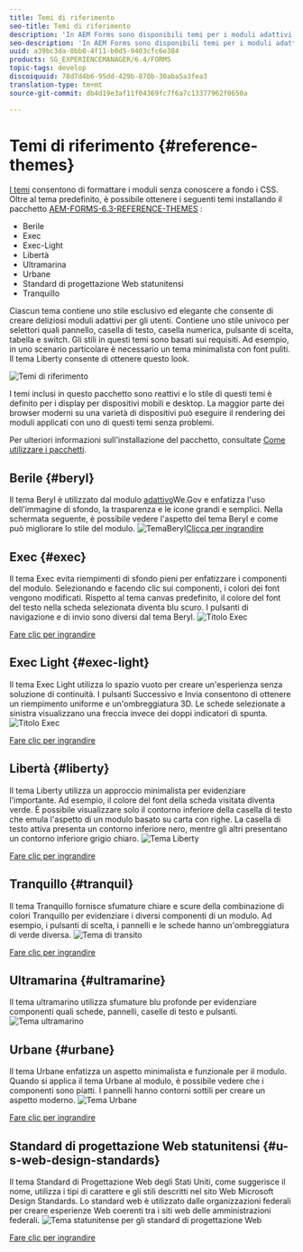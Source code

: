 ```yaml
---
title: Temi di riferimento
seo-title: Temi di riferimento
description: 'In AEM Forms sono disponibili temi per i moduli adattivi che è possibile ottenere dalla condivisione di pacchetti e che è possibile utilizzare per formattare un modulo. '
seo-description: 'In AEM Forms sono disponibili temi per i moduli adattivi che è possibile ottenere dalla condivisione di pacchetti e che è possibile utilizzare per formattare un modulo. '
uuid: a39bc3da-0bb8-4f11-b0d5-9403cfc6e384
products: SG_EXPERIENCEMANAGER/6.4/FORMS
topic-tags: develop
discoiquuid: 78d7d4b6-95dd-429b-870b-30aba5a3fea3
translation-type: tm+mt
source-git-commit: db4d19e3af11f04369fc7f6a7c13377962f0650a

---
```



# Temi di riferimento {#reference-themes}

[I temi](/help/forms/using/themes.md) consentono di formattare i moduli senza conoscere a fondo i CSS. Oltre al tema predefinito, è possibile ottenere i seguenti temi installando il pacchetto [AEM-FORMS-6.3-REFERENCE-THEMES](https://www.adobeaemcloud.com/content/marketplace/marketplaceProxy.html?packagePath=/content/companies/public/adobe/packages/cq630/fd/AEM-FORMS-6.3-REFERENCE-THEMES) :

* Berile
* Exec
* Exec-Light
* Libertà
* Ultramarina
* Urbane
* Standard di progettazione Web statunitensi
* Tranquillo

Ciascun tema contiene uno stile esclusivo ed elegante che consente di creare deliziosi moduli adattivi per gli utenti. Contiene uno stile univoco per selettori quali pannello, casella di testo, casella numerica, pulsante di scelta, tabella e switch. Gli stili in questi temi sono basati sui requisiti. Ad esempio, in uno scenario particolare è necessario un tema minimalista con font puliti. Il tema Liberty consente di ottenere questo look.

![Temi di riferimento](assets/ref-themes.png)

I temi inclusi in questo pacchetto sono reattivi e lo stile di questi temi è definito per i display per dispositivi mobili e desktop. La maggior parte dei browser moderni su una varietà di dispositivi può eseguire il rendering dei moduli applicati con uno di questi temi senza problemi.

Per ulteriori informazioni sull&#39;installazione del pacchetto, consultate [Come utilizzare i pacchetti](/help/sites-administering/package-manager.md).

## Berile {#beryl}

Il tema Beryl è utilizzato dal modulo [adattivo](/help/forms/using/gov-reference-site-walkthrough.md)We.Gov e enfatizza l&#39;uso dell&#39;immagine di sfondo, la trasparenza e le icone grandi e semplici. Nella schermata seguente, è possibile vedere l&#39;aspetto del tema Beryl e come può migliorare lo stile del modulo.
![Tema](assets/beryl.png)Beryl[Clicca per ingrandire](assets/beryl-1.png)

## Exec {#exec}

Il tema Exec evita riempimenti di sfondo pieni per enfatizzare i componenti del modulo. Selezionando e facendo clic sui componenti, i colori dei font vengono modificati. Rispetto al tema canvas predefinito, il colore del font del testo nella scheda selezionata diventa blu scuro. I pulsanti di navigazione e di invio sono diversi dal tema Beryl.
![Titolo Exec](assets/exec.png)

[Fare clic per ingrandire](assets/exec-1.png)

## Exec Light {#exec-light}

Il tema Exec Light utilizza lo spazio vuoto per creare un&#39;esperienza senza soluzione di continuità. I pulsanti Successivo e Invia consentono di ottenere un riempimento uniforme e un&#39;ombreggiatura 3D. Le schede selezionate a sinistra visualizzano una freccia invece dei doppi indicatori di spunta.
![Titolo Exec](assets/exec-light.png)

[Fare clic per ingrandire](assets/exec-light-1.png)

## Libertà {#liberty}

Il tema Liberty utilizza un approccio minimalista per evidenziare l&#39;importante. Ad esempio, il colore del font della scheda visitata diventa verde. È possibile visualizzare solo il contorno inferiore della casella di testo che emula l&#39;aspetto di un modulo basato su carta con righe. La casella di testo attiva presenta un contorno inferiore nero, mentre gli altri presentano un contorno inferiore grigio chiaro.
![Tema Liberty](assets/liberty.png)

[Fare clic per ingrandire](assets/liberty-1.png)

## Tranquillo {#tranquil}

Il tema Tranquillo fornisce sfumature chiare e scure della combinazione di colori Tranquillo per evidenziare i diversi componenti di un modulo. Ad esempio, i pulsanti di scelta, i pannelli e le schede hanno un&#39;ombreggiatura di verde diversa.
![Tema di transito](assets/tranquil.png)

[Fare clic per ingrandire](assets/tranquil-1.png)

## Ultramarina {#ultramarine}

Il tema ultramarino utilizza sfumature blu profonde per evidenziare componenti quali schede, pannelli, caselle di testo e pulsanti.
![Tema ultramarino](assets/ultramarine.png)

## Urbane {#urbane}

Il tema Urbane enfatizza un aspetto minimalista e funzionale per il modulo. Quando si applica il tema Urbane al modulo, è possibile vedere che i componenti sono piatti. I pannelli hanno contorni sottili per creare un aspetto moderno.
![Tema Urbane](assets/urbane.png)

[Fare clic per ingrandire](assets/urbane-1.png)

## Standard di progettazione Web statunitensi {#u-s-web-design-standards}

Il tema Standard di Progettazione Web degli Stati Uniti, come suggerisce il nome, utilizza i tipi di carattere e gli stili descritti nel sito Web Microsoft Design Standards. Lo standard web è utilizzato dalle organizzazioni federali per creare esperienze Web coerenti tra i siti web delle amministrazioni federali.
![Tema statunitense per gli standard di progettazione Web](assets/us-web-standards.png)

[Fare clic per ingrandire](assets/usgov.png)